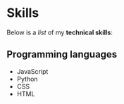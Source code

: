# Skills

Below is a _list_ of my **technical skills**:

## Programming languages 
- JavaScript
- Python
- CSS
- HTML

